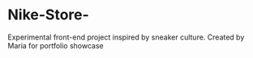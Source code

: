 # Nike-Store-
Experimental front-end project inspired by sneaker culture. Created by Maria for portfolio showcase
